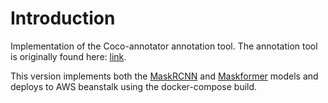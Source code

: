 # Introduction
Implementation of the Coco-annotator annotation tool. The annotation tool is originally found here: [link](https://github.com/jsbroks/coco-annotator).

This version implements both the [MaskRCNN](https://github.com/matterport/Mask_RCNN) and [Maskformer](https://github.com/facebookresearch/MaskFormer) models and deploys to AWS beanstalk using the docker-compose build.